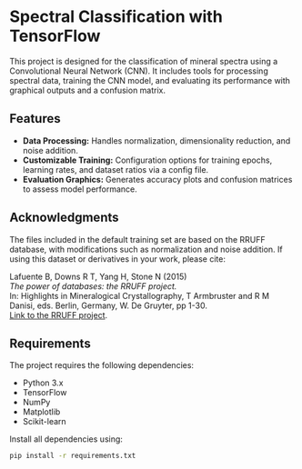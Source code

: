 # Spectral Classification with TensorFlow

This project is designed for the classification of mineral spectra using a Convolutional Neural Network (CNN). It includes tools for processing spectral data, training the CNN model, and evaluating its performance with graphical outputs and a confusion matrix.

## Features

- **Data Processing:** Handles normalization, dimensionality reduction, and noise addition.
- **Customizable Training:** Configuration options for training epochs, learning rates, and dataset ratios via a config file.
- **Evaluation Graphics:** Generates accuracy plots and confusion matrices to assess model performance.

## Acknowledgments

The files included in the default training set are based on the RRUFF database, with modifications such as normalization and noise addition. If using this dataset or derivatives in your work, please cite:

Lafuente B, Downs R T, Yang H, Stone N (2015)  
*The power of databases: the RRUFF project.*  
In: Highlights in Mineralogical Crystallography, T Armbruster and R M Danisi, eds. Berlin, Germany, W. De Gruyter, pp 1-30.  
[Link to the RRUFF project](https://rruff.info/).

## Requirements

The project requires the following dependencies:
- Python 3.x
- TensorFlow
- NumPy
- Matplotlib
- Scikit-learn

Install all dependencies using:
```bash
pip install -r requirements.txt
